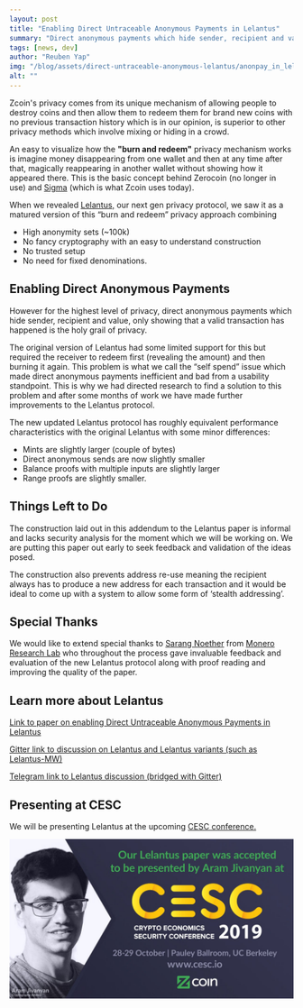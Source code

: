 ```yaml
---
layout: post
title: "Enabling Direct Untraceable Anonymous Payments in Lelantus"
summary: "Direct anonymous payments which hide sender, recipient and value; only showing that a valid transaction has happened is the holy grail of privacy."
tags: [news, dev]
author: "Reuben Yap"
img: "/blog/assets/direct-untraceable-anonymous-lelantus/anonpay_in_lelantus.jpg"
alt: ""
---
```

Zcoin's privacy comes from its unique mechanism of allowing people to destroy coins and then allow them to redeem them for brand new coins with no previous transaction history which is in our opinion, is superior to other privacy methods which involve mixing or hiding in a crowd.

An easy to visualize how the **"burn and redeem"** privacy mechanism works is imagine money disappearing from one wallet and then at any time after that, magically reappearing in another wallet without showing how it appeared there. This is the basic concept behind Zerocoin (no longer in use) and [Sigma]() (which is what Zcoin uses today).

When we revealed [Lelantus,](https://firo.org/2019/04/14/lelantus-firo.html) our next gen privacy protocol, we saw it as a matured version of this “burn and redeem” privacy approach combining

* High anonymity sets (~100k)
* No fancy cryptography with an easy to understand construction
* No trusted setup
* No need for fixed denominations.

## Enabling Direct Anonymous Payments

However for the highest level of privacy, direct anonymous payments which hide sender, recipient and value, only showing that a valid transaction has happened is the holy grail of privacy.

The original version of Lelantus had some limited support for this but required the receiver to redeem first (revealing the amount) and then burning it again. This problem is what we call the “self spend” issue which made direct anonymous payments inefficient and bad from a usability standpoint. This is why we had directed research to find a solution to this problem and after some months of work we have made further improvements to the Lelantus protocol.

The new updated Lelantus protocol has roughly equivalent performance characteristics with the original Lelantus with some minor differences:

* Mints are slightly larger (couple of bytes)
* Direct anonymous sends are now slightly smaller
* Balance proofs with multiple inputs are slightly larger
* Range proofs are slightly smaller.

## Things Left to Do

The construction laid out in this addendum to the Lelantus paper is informal and lacks security analysis for the moment which we will be working on. We are putting this paper out early to seek feedback and validation of the ideas posed.

The construction also prevents address re-use meaning the recipient always has to produce a new address for each transaction and it would be ideal to come up with a system to allow some form of ‘stealth addressing’.

## Special Thanks

We would like to extend special thanks to [Sarang Noether](https://github.com/SarangNoether) from [Monero Research Lab](https://web.getmonero.org/resources/research-lab/) who throughout the process gave invaluable feedback and evaluation of the new Lelantus protocol along with proof reading and improving the quality of the paper.

## Learn more about Lelantus

[Link to paper on enabling Direct Untraceable Anonymous Payments in Lelantus](https://lelantus.io/enabling-untraceable-anonymous-payments.pdf)

[Gitter link to discussion on Lelantus and Lelantus variants (such as Lelantus-MW)](https://gitter.im/lelantus-protocol/)

[Telegram link to Lelantus discussion (bridged with Gitter)](https://t.me/lelantus)

## Presenting at CESC

We will be presenting Lelantus at the upcoming [CESC conference.](https://cesc.io/)

![](/blog/assets/direct-untraceable-anonymous-lelantus/EDzgxj8XsAEgnw9.jpg)